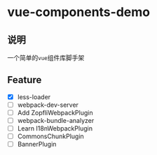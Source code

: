 # vue-components-demo

## 说明
一个简单的`vue`组件库脚手架
## Feature  
- [X] less-loader  
- [ ] webpack-dev-server  
- [ ] Add ZopfliWebpackPlugin  
- [ ] webpack-bundle-analyzer  
- [ ] Learn I18nWebpackPlugin  
- [ ] CommonsChunkPlugin  
- [ ] BannerPlugin  